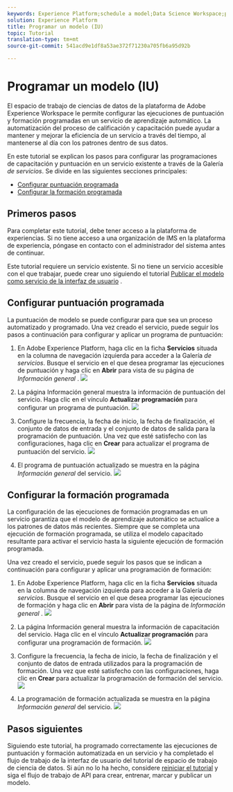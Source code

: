 ```yaml
---
keywords: Experience Platform;schedule a model;Data Science Workspace;popular topics
solution: Experience Platform
title: Programar un modelo (IU)
topic: Tutorial
translation-type: tm+mt
source-git-commit: 541acd9e1df8a53ae372f71230a705fb6a95d92b

---
```



# Programar un modelo (IU)

El espacio de trabajo de ciencias de datos de la plataforma de Adobe Experience Workspace le permite configurar las ejecuciones de puntuación y formación programadas en un servicio de aprendizaje automático. La automatización del proceso de calificación y capacitación puede ayudar a mantener y mejorar la eficiencia de un servicio a través del tiempo, al mantenerse al día con los patrones dentro de sus datos.

En este tutorial se explican los pasos para configurar las programaciones de capacitación y puntuación en un servicio existente a través de la Galería *de servicios*. Se divide en las siguientes secciones principales:

- [Configurar puntuación programada](#configure-scheduled-scoring)
- [Configurar la formación programada](#configure-scheduled-training)

## Primeros pasos

Para completar este tutorial, debe tener acceso a la plataforma de experiencias. Si no tiene acceso a una organización de IMS en la plataforma de experiencia, póngase en contacto con el administrador del sistema antes de continuar.

Este tutorial requiere un servicio existente. Si no tiene un servicio accesible con el que trabajar, puede crear uno siguiendo el tutorial [Publicar el modelo como servicio de la interfaz de usuario](./publish-model-service-ui.md) .

## Configurar puntuación programada

La puntuación de modelo se puede configurar para que sea un proceso automatizado y programado. Una vez creado el servicio, puede seguir los pasos a continuación para configurar y aplicar un programa de puntuación:

1. En Adobe Experience Platform, haga clic en la ficha **Servicios** situada en la columna de navegación izquierda para acceder a la Galería *de servicios*. Busque el servicio en el que desea programar las ejecuciones de puntuación y haga clic en **Abrir** para vista de su página de *Información general* .
   ![](../images/models-recipes/schedule/click_to_open.png)

2. La página Información general muestra la información de puntuación del servicio. Haga clic en el vínculo **Actualizar programación** para configurar un programa de puntuación.
   ![](../images/models-recipes/schedule/service_overview_score.png)

3. Configure la frecuencia, la fecha de inicio, la fecha de finalización, el conjunto de datos de entrada y el conjunto de datos de salida para la programación de puntuación. Una vez que esté satisfecho con las configuraciones, haga clic en **Crear** para actualizar el programa de puntuación del servicio.
   ![](../images/models-recipes/schedule/14_configure_scoring_schedule.png)

4. El programa de puntuación actualizado se muestra en la página *Información general* del servicio.
   ![](../images/models-recipes/schedule/service_with_scoring_schedule.png)


## Configurar la formación programada

La configuración de las ejecuciones de formación programadas en un servicio garantiza que el modelo de aprendizaje automático se actualice a los patrones de datos más recientes. Siempre que se completa una ejecución de formación programada, se utiliza el modelo capacitado resultante para activar el servicio hasta la siguiente ejecución de formación programada.

Una vez creado el servicio, puede seguir los pasos que se indican a continuación para configurar y aplicar una programación de formación:

1. En Adobe Experience Platform, haga clic en la ficha **Servicios** situada en la columna de navegación izquierda para acceder a la Galería *de servicios*. Busque el servicio en el que desea programar las ejecuciones de formación y haga clic en **Abrir** para vista de la página de *Información general* .
   ![](../images/models-recipes/schedule/click_to_open.png)

2. La página Información general muestra la información de capacitación del servicio. Haga clic en el vínculo **Actualizar programación** para configurar una programación de formación.
   ![](../images/models-recipes/schedule/service_overview_train.png)

3. Configure la frecuencia, la fecha de inicio, la fecha de finalización y el conjunto de datos de entrada utilizados para la programación de formación. Una vez que esté satisfecho con las configuraciones, haga clic en **Crear** para actualizar la programación de formación del servicio.
   ![](../images/models-recipes/schedule/12_configure_training_schedule.png)

4. La programación de formación actualizada se muestra en la página *Información general* del servicio.
   ![](../images/models-recipes/schedule/service_with_training_schedule.png)

## Pasos siguientes

Siguiendo este tutorial, ha programado correctamente las ejecuciones de puntuación y formación automatizada en un servicio y ha completado el flujo de trabajo de la interfaz de usuario del tutorial de espacio de trabajo de ciencia de datos. Si aún no lo ha hecho, considere [reiniciar el tutorial](./create-retails-sales-dataset.md) y siga el flujo de trabajo de API para crear, entrenar, marcar y publicar un modelo.
